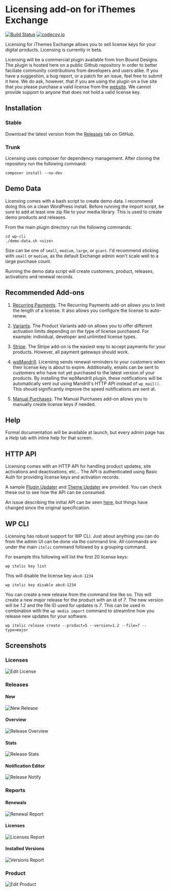# Licensing add-on for iThemes Exchange

[![Build Status](https://travis-ci.org/iron-bound-designs/exchange-addon-licensing.svg?branch=master)](https://travis-ci.org/iron-bound-designs/exchange-addon-licensing) [![codecov.io](http://codecov.io/github/iron-bound-designs/exchange-addon-licensing/coverage.svg?branch=master&token=l8Gr12jRC3)](http://codecov.io/github/iron-bound-designs/exchange-addon-licensing?branch=master)

Licensing for iThemes Exchange allows you to sell license keys for your digital products. Licensing is currently in beta.

Licensing will be a commercial plugin available from Iron Bound Designs. The plugin is hosted here on a public Github repository 
in order to better faciliate community contributions from developers and users alike. If you have a suggestion, a bug report, 
or a patch for an issue, feel free to submit it here. We do ask, however, that if you are using the plugin on a live site 
that you please purchase a valid license from the [website](https://ironbounddesigns.com/plugins). 
We cannot provide support to anyone that does not hold a valid license key.

## Installation

### Stable

Download the latest version from the [Releases](https://github.com/iron-bound-designs/exchange-addon-licensing/releases)
tab on GitHub.

### Trunk

Licensing uses composer for dependency management. After cloning the repository run the following command:

```
composer install --no-dev
```

## Demo Data

Licensing comes with a bash script to create demo data. I recommend doing this on a clean WordPress install.
Before running the import script, be sure to add at least one zip file to your media library. This is used
to create demo products and releases.

From the main plugin directory run the following commands:

```
cd wp-cli
./demo-data.sh <size>
```

Size can be one of `small`, `medium`, `large`, or `giant`. I'd recommend sticking with `small` or `medium`, as the
default Exchange admin won't scale well to a large purchase count.

Running the demo data script will create customers, product, releases, activations and renewal records.

## Recommended Add-ons

1. [Recurring Payments](https://ithemes.com/purchase/recurring-payments-add-on/). The Recurring Payments add-on allows you
 to limit the length of a license. It also allows you configure the license to auto-renew.

2. [Variants](https://ithemes.com/purchase/ithemes-exchange-product-variants-add-on/). The Product Variants add-on allows
you to offer different activation limits depending on the type of license purchased. For example: individual, developer
and unlimited license types.

3. [Stripe](https://ithemes.com/purchase/stripe-add-on/). The Stripe add-on is the easiest way to accept payments for 
your products. However, all payment gateways should work.

4. [wpMandrill](https://wordpress.org/plugins/wpmandrill/). Licensing sends renewal reminders to your customers when their
license key is about to expire. Additionally, emails can be sent to customers who have not yet purchased to the latest
version of your products. By installing the wpMandrill plugin, these notifications will be automatically sent out using
Mandrill's HTTP API instead of `wp_mail()`. This should significantly improve the speed notifications are sent at.

5. [Manual Purchases](https://ithemes.com/purchase/manual-purchases-add-on/). The Manual Purchases add-on allows you
to manually create license keys if needed.

## Help

Formal documentation will be available at launch, but every admin page has a _Help_ tab with inline help for that screen.

## HTTP API

Licensing comes with an HTTP API for handling product updates, site activations and deactivations, etc... The API is
authenticated using Basic Auth for providing license keys and activation records.

A sample [Plugin Updater](https://github.com/iron-bound-designs/itelic-plugin-updater) and 
[Theme Updater](https://github.com/iron-bound-designs/itelic-theme-updater) are provided. You can check these out
to see how the API can be consumed.

An issue describing the initial API can be seen [here](https://github.com/iron-bound-designs/exchange-addon-licensing/issues/8),
but things have changed since the original specification.

## WP CLI

Licensing has robust support for WP CLI. Just about anything you can do from the admin UI can be done via the command line.
All commands are under the main `itelic` command followed by a grouping command. 

For example this following will list the first 20 license keys:

```
wp itelic key list
```

This will disable the license key `abcd-1234`

```
wp itelic key disable abcd-1234
```

You can create a new release from the command line like so. This will create a new _major_ release for the product with 
an id of _7_. The new version will be _1.2_ and the file ID used for updates is _7_. This can be used in combination with the
`wp media import` command to streamline how you release new updates for your software.

```
wp itelic release create --product=5 --version=1.2 --file=7 --type=major
```

## Screenshots

### Licenses

![Edit License](/screenshots/edit-license.png?raw=true "Edit License")

### Releases

#### New

![New Release](/screenshots/new-release.png?raw=true "New Release")

#### Overview

![Release Overview](/screenshots/release-overview.png?raw=true "Release Overview")

#### Stats

![Release Stats](/screenshots/release-stats.png?raw=true "Release Stats")

#### Notification Editor

![Release Notify](/screenshots/release-notify.png?raw=true "Release Notify")

### Reports

#### Renewals

![Renewal Report](/screenshots/report-renewals.png?raw=true "Renewal Report")

#### Licenses

![Licenses Report](/screenshots/report-licenses.png?raw=true "Licenses Report")

#### Installed Versions

![Versions Report](/screenshots/report-versions.png?raw=true "Versions Report")

### Product

![Edit Product](/screenshots/product.png?raw=true "Edit Product")